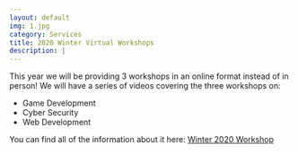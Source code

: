 ```yaml
---
layout: default
img: 1.jpg
category: Services
title: 2020 Winter Virtual Workshops
description: |
---
```

  This year we will be providing 3 workshops in an online format instead of in person! We will have a series of videos covering the three workshops on: 
  - Game Development
  - Cyber Security
  - Web Development
 
 You can find all of the information about it here: [Winter 2020 Workshop]([http://2020.compclub.com.au/winter2020)
